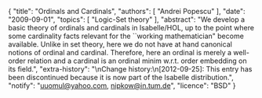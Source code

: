 {
    "title": "Ordinals and Cardinals",
    "authors": [
        "Andrei Popescu"
    ],
    "date": "2009-09-01",
    "topics": [
        "Logic-Set theory"
    ],
    "abstract": "We develop a basic theory of ordinals and cardinals in Isabelle/HOL, up to the point where some cardinality facts relevant for the ``working mathematician\" become available. Unlike in set theory, here we do not have at hand canonical notions of ordinal and cardinal. Therefore, here an ordinal is merely a well-order relation and a cardinal is an ordinal minim w.r.t. order embedding on its field.",
    "extra-history": "\nChange history:\n[2012-09-25]: This entry has been discontinued because it is now part of the Isabelle distribution.",
    "notify": "uuomul@yahoo.com, nipkow@in.tum.de",
    "licence": "BSD"
}